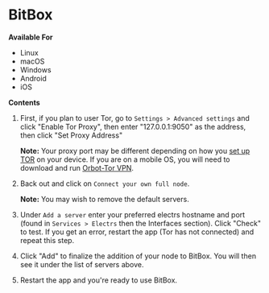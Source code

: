 # BitBox

**Available For**

- Linux
- macOS
- Windows
- Android
- iOS


**Contents**

1. First, if you plan to user Tor, go to `Settings > Advanced settings` and click "Enable Tor Proxy", then enter "127.0.0.1:9050" as the address, then click "Set Proxy Address"

   **Note:** Your proxy port may be different depending on how you [set up TOR](https://docs.start9.com/user-manual/connecting-remotely/tor.html) on your device. If you are on a mobile OS, you will need to download and run [Orbot-Tor VPN](https://orbot.app/en/).

1. Back out and click on `Connect your own full node`.

   **Note:** You may wish to remove the default servers.

1. Under `Add a server` enter your preferred electrs hostname and port (found in `Services > Electrs` then the Interfaces section). Click "Check" to test. If you get an error, restart the app (Tor has not connected) and repeat this step.

1. Click "Add" to finalize the addition of your node to BitBox. You will then see it under the list of servers above.

1. Restart the app and you're ready to use BitBox.
